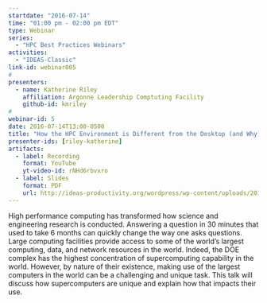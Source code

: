 ```yaml
---
startdate: "2016-07-14"
time: "01:00 pm - 02:00 pm EDT"
type: Webinar
series:
  - "HPC Best Practices Webinars"
activities:
  - "IDEAS-Classic"
link-id: webinar005
#
presenters:
  - name: Katherine Riley
    affiliation: Argonne Leadership Comptuting Facility
    github-id: kmriley
#
webinar-id: 5
date: 2016-07-14T13:00-0500
title: "How the HPC Environment is Different from the Desktop (and Why)"
presenter-ids: [riley-katherine]
artifacts:
  - label: Recording
    format: YouTube
    yt-video-id: rNHd6rbvxro
  - label: Slides
    format: PDF
    url: http://ideas-productivity.org/wordpress/wp-content/uploads/2018/03/webinar005-supercomputers.pdf
---
```

High performance computing has transformed how science and engineering
research is conducted.  Answering a question in 30 minutes that used
to take 6 months can quickly change the way one asks questions.  Large
computing facilities provide access to some of the world’s largest
computing, data, and network resources in the world.  Indeed, the DOE
complex has the highest concentration of supercomputing capability in
the world.  However, by nature of their existence, making use of the
largest computers in the world can be a challenging and unique
task. This talk will discuss how supercomputers are unique and explain
how that impacts their use.
